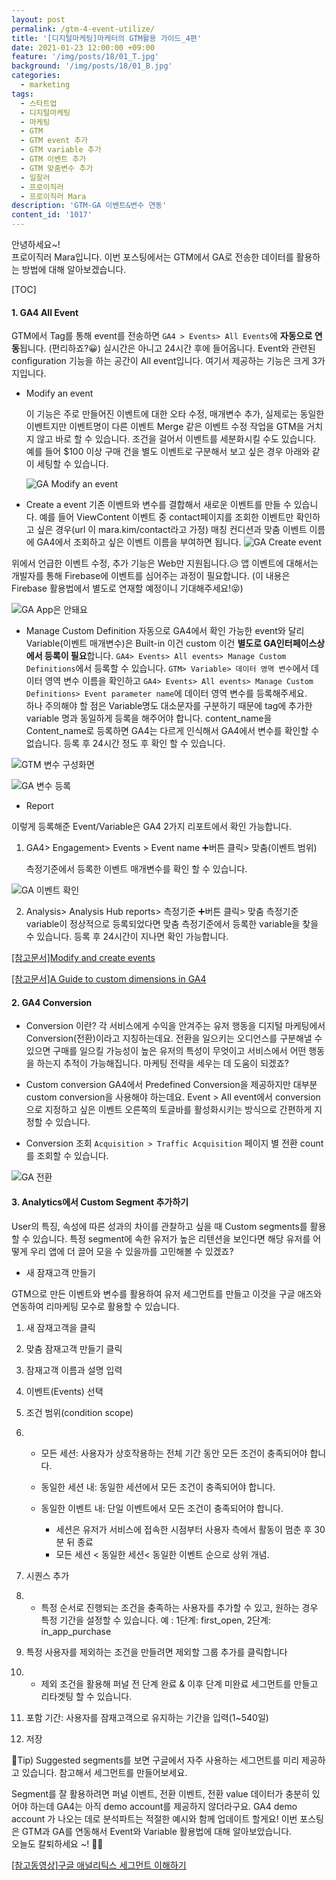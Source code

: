```yaml
---
layout: post
permalink: /gtm-4-event-utilize/
title: '[디지털마케팅]마케터의 GTM활용 가이드_4편'
date: 2021-01-23 12:00:00 +09:00
feature: '/img/posts/18/01_T.jpg'
background: '/img/posts/18/01_B.jpg'
categories:
  - marketing
tags:
  - 스타트업
  - 디지털마케팅
  - 마케팅
  - GTM
  - GTM event 추가
  - GTM variable 추가
  - GTM 이벤트 추가  
  - GTM 맞춤변수 추가    
  - 일잘러
  - 프로이직러
  - 프로이직러 Mara
description: 'GTM-GA 이벤트&변수 연동'
content_id: '1017'
---
```


안녕하세요~!<br>
프로이직러 Mara입니다.
이번 포스팅에서는 GTM에서 GA로 전송한 데이터를 활용하는 방법에 대해 알아보겠습니다.

[TOC]

#### 1. GA4 All Event

GTM에서 Tag를 통해 event를 전송하면 `GA4 > Events> All Events`에 **자동으로 연동**됩니다. (편리하죠?😀) 실시간은 아니고 24시간 후에 들어옵니다. Event와 관련된 configuration 기능을 하는 공간이 All event입니다. 여기서 제공하는 기능은 크게 3가지입니다.

- Modify an event

  이 기능은 주로 만들어진 이벤트에 대한 오타 수정, 매개변수 추가, 실제로는 동일한 이벤트지만 이벤트명이 다른 이벤트 Merge 같은 이벤트 수정 작업을 GTM을 거치지 않고 바로 할 수 있습니다. 조건을 걸어서 이벤트를 세분화시킬 수도 있습니다. 예를 들어 $100 이상 구매 건을 별도 이벤트로 구분해서 보고 싶은 경우 아래와 같이 세팅할 수 있습니다.

  ![GA Modify an event](/img/posts/18/01.jpg)

- Create a event
  기존 이벤트와 변수를 결합해서 새로운 이벤트를 만들 수 있습니다. 예를 들어 ViewContent 이벤트 중 contact페이지를 조회한 이벤트만 확인하고 싶은 경우(url 이 mara.kim/contact라고 가정) 매칭 컨디션과 맞춤 이벤트 이름에 GA4에서 조회하고 싶은 이벤트 이름을 부여하면 됩니다.
  ![GA Create event](/img/posts/18/02.jpg)

위에서 언급한 이벤트 수정, 추가 기능은 Web만 지원됩니다.😥 앱 이벤트에 대해서는 개발자를 통해 Firebase에 이벤트를 심어주는 과정이 필요합니다. (이 내용은 Firebase 활용법에서 별도로 연재할 예정이니 기대해주세요!😝)

![GA App은 안돼요](/img/posts/18/03.jpg)

- Manage Custom Definition
  자동으로 GA4에서 확인 가능한 event와 달리 Variable(이벤트 매개변수)은 Built-in 이건 custom 이건 **별도로 GA인터페이스상에서 등록이 필요**합니다. `GA4> Events> All events> Manage Custom Definitions`에서 등록할 수 있습니다. `GTM> Variable> 데이터 영역 변수`에서 데이터 영역 변수 이름을 확인하고 `GA4> Events> All events> Manage Custom Definitions> Event parameter name`에 데이터 영역 변수를 등록해주세요. <br>
  하나 주의해야 할 점은 Variable명도 대소문자를 구분하기 때문에 tag에 추가한 variable 명과 동일하게 등록을 해주어야 합니다. content_name을 Content_name로 등록하면 GA4는 다르게 인식해서 GA4에서 변수를 확인할 수 없습니다. 등록 후 24시간 정도 후 확인 할 수 있습니다.

![GTM 변수 구성화면](/img/posts/18/04.jpg)

![GA 변수 등록](/img/posts/18/05.jpg)

- Report

이렇게 등록해준 Event/Variable은 GA4 2가지 리포트에서 확인 가능합니다.  

1. GA4> Engagement> Events > Event name ➕버튼 클릭> 맞춤(이벤트 범위)

   측정기준에서 등록한 이벤트 매개변수를 확인 할 수 있습니다.

![GA 이벤트 확인](/img/posts/18/07.jpg)

2. Analysis> Analysis Hub reports> 측정기준 ➕버튼 클릭> 맞춤 측정기준
   variable이 정상적으로 등록되었다면 맞춤 측정기준에서 등록한 variable을 찾을 수 있습니다. 등록 후 24시간이 지나면 확인 가능합니다.

[[참고문서]Modify and create events](https://support.google.com/analytics/answer/10085872)

[[참고문서]A Guide to custom dimensions in GA4](https://www.analyticsmania.com/post/a-guide-to-custom-dimensions-in-google-analytics-4/)

#### 2. GA4 Conversion

- Conversion 이란?
  각 서비스에게 수익을 안겨주는 유저 행동을 디지털 마케팅에서 Conversion(전환)이라고 지칭하는데요. 전환을 일으키는 오디언스를 구분해낼 수 있으면 구매를 일으킬 가능성이 높은 유저의 특성이 무엇이고 서비스에서 어떤 행동을 하는지 추적이 가능해집니다. 마케팅 전략을 세우는 데 도움이 되겠죠?

- Custom conversion
  GA4에서 Predefined Conversion을 제공하지만 대부분 custom conversion을 사용해야 하는데요. Event > All event에서 conversion으로 지정하고 싶은 이벤트 오른쪽의 토글바를 활성화시키는 방식으로 간편하게 지정할 수 있습니다.

- Conversion 조회
  `Acquisition > Traffic Acquisition` 페이지 별 전환 count를 조회할 수 있습니다.

![GA 전환](/img/posts/18/06.jpg)

#### 3. Analytics에서 Custom Segment 추가하기

User의 특징, 속성에 따른 성과의 차이를 관찰하고 싶을 때 Custom segments를 활용할 수 있습니다. 특정 segment에 속한 유저가 높은 리텐션을 보인다면 해당 유저를 어떻게 우리 앱에 더 끌어 모을 수 있을까를 고민해볼 수 있겠죠?

- 새 잠재고객 만들기

GTM으로 만든 이벤트와 변수를 활용하여 유저 세그먼트를 만들고 이것을 구글 애즈와 연동하여 리마케팅 모수로 활용할 수 있습니다.

1. 새 잠재고객을 클릭

2. 맞춤 잠재고객 만들기 클릭

3. 잠재고객 이름과 설명 입력

4. 이벤트(Events) 선택

5. 조건 범위(condition scope)

6. - 모든 세션: 사용자가 상호작용하는 전체 기간 동안 모든 조건이 충족되어야 합니다.

   - 동일한 세션 내: 동일한 세션에서 모든 조건이 충족되어야 합니다.

   - 동일한 이벤트 내: 단일 이벤트에서 모든 조건이 충족되어야 합니다.

     - 세션은 유저가 서비스에 접속한 시점부터 사용자 측에서 활동이 멈춘 후 30 분 뒤 종료
     - 모든 세션 < 동일한 세션< 동일한 이벤트 순으로 상위 개념.

7. 시퀀스 추가

8. - 특정 순서로 진행되는 조건을 충족하는 사용자를 추가할 수 있고, 원하는 경우 특정 기간을 설정할 수 있습니다. 예 : 1단계: first_open, 2단계: in_app_purchase

9. 특정 사용자를 제외하는 조건을 만들려면 제외할 그룹 추가를 클릭합니다

10. - 제외 조건을 활용해 퍼널 전 단계 완료 & 이후 단계 미완료 세그먼트를 만들고 리타겟팅 할 수 있습니다.

11. 포함 기간: 사용자를 잠재고객으로 유지하는 기간을 입력(1~540일)

12. 저장

🍯Tip) Suggested segments를 보면 구글에서 자주 사용하는 세그먼트를 미리 제공하고 있습니다. 참고해서 세그먼트를 만들어보세요.

Segment를 잘 활용하려면 퍼널 이벤트, 전환 이벤트, 전환 value 데이터가 충분히 있어야 하는데 GA4는 아직 demo account를 제공하지 않더라구요. GA4 demo account 가 나오는 데로 분석파트는 적절한 예시와 함께 업데이트 할게요! 이번 포스팅은 GTM과 GA를 연동해서 Event와 Variable 활용법에 대해 알아보았습니다.<br>오늘도 칼퇴하세요 ~!  🙋‍♀️

[[참고동영상]구글 애널리틱스 세그먼트 이해하기](https://www.youtube.com/watch?v=8SmD3y4FKBM)
